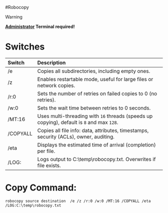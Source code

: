 #Robocopy

> [!WARNING]
> **<ins>Administrator</ins> Terminal required!**

 
# Switches
| **Switch** | **Description** |
| :---  | :--- | 
| /e | Copies all subdirectories, including empty ones. | 
| /z | Enables restartable mode, useful for large files or network copies. |
| /r:0 | Sets the number of retries on failed copies to 0 (no retries). |
| /w:0 | Sets the wait time between retries to 0 seconds. |
| /MT:16 | Uses multi-threading with `16` threads (speeds up copying), default is `8` and max `128`. |
| /COPYALL  | Copies all file info: data, attributes, timestamps, security (ACLs), owner, auditing. |
| /eta | Displays the estimated time of arrival (completion) per file. |
| /LOG: | Logs output to C:\temp\robocopy.txt. Overwrites if file exists. |

# Copy Command:
```
robocopy source destination  /e /z /r:0 /w:0 /MT:16 /COPYALL /eta /LOG:C:\temp\robocopy.txt 
```

